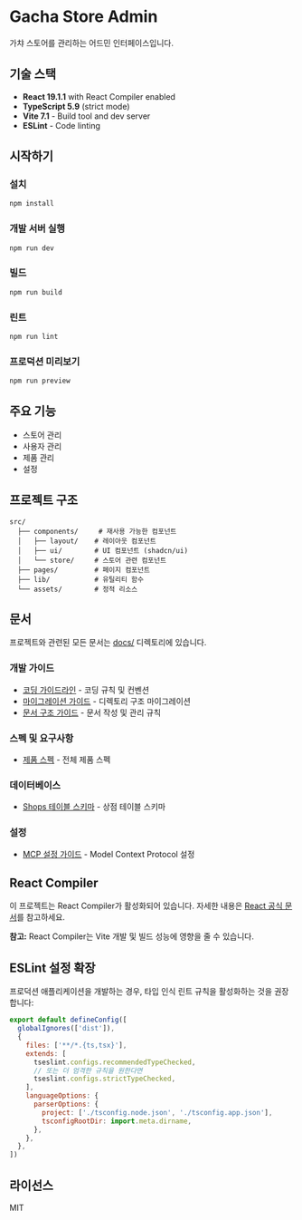 # Gacha Store Admin

가챠 스토어를 관리하는 어드민 인터페이스입니다.

## 기술 스택

- **React 19.1.1** with React Compiler enabled
- **TypeScript 5.9** (strict mode)
- **Vite 7.1** - Build tool and dev server
- **ESLint** - Code linting

## 시작하기

### 설치

```bash
npm install
```

### 개발 서버 실행

```bash
npm run dev
```

### 빌드

```bash
npm run build
```

### 린트

```bash
npm run lint
```

### 프로덕션 미리보기

```bash
npm run preview
```

## 주요 기능

- 스토어 관리
- 사용자 관리
- 제품 관리
- 설정

## 프로젝트 구조

```
src/
  ├── components/     # 재사용 가능한 컴포넌트
  │   ├── layout/    # 레이아웃 컴포넌트
  │   ├── ui/        # UI 컴포넌트 (shadcn/ui)
  │   └── store/     # 스토어 관련 컴포넌트
  ├── pages/         # 페이지 컴포넌트
  ├── lib/           # 유틸리티 함수
  └── assets/        # 정적 리소스
```

## 문서

프로젝트와 관련된 모든 문서는 [docs/](./docs/) 디렉토리에 있습니다.

### 개발 가이드

- [코딩 가이드라인](./docs/guides/code-guidelines.md) - 코딩 규칙 및 컨벤션
- [마이그레이션 가이드](./docs/guides/migration-guide.md) - 디렉토리 구조 마이그레이션
- [문서 구조 가이드](./docs/guides/documentation-structure.md) - 문서 작성 및 관리 규칙

### 스펙 및 요구사항

- [제품 스펙](./docs/specs/PRODUCT_SPEC.md) - 전체 제품 스펙

### 데이터베이스

- [Shops 테이블 스키마](./docs/database/tables/shops.md) - 상점 테이블 스키마

### 설정

- [MCP 설정 가이드](./docs/setup/MCP_SETUP.md) - Model Context Protocol 설정

## React Compiler

이 프로젝트는 React Compiler가 활성화되어 있습니다. 자세한 내용은 [React 공식 문서](https://react.dev/learn/react-compiler)를 참고하세요.

**참고:** React Compiler는 Vite 개발 및 빌드 성능에 영향을 줄 수 있습니다.

## ESLint 설정 확장

프로덕션 애플리케이션을 개발하는 경우, 타입 인식 린트 규칙을 활성화하는 것을 권장합니다:

```js
export default defineConfig([
  globalIgnores(['dist']),
  {
    files: ['**/*.{ts,tsx}'],
    extends: [
      tseslint.configs.recommendedTypeChecked,
      // 또는 더 엄격한 규칙을 원한다면
      tseslint.configs.strictTypeChecked,
    ],
    languageOptions: {
      parserOptions: {
        project: ['./tsconfig.node.json', './tsconfig.app.json'],
        tsconfigRootDir: import.meta.dirname,
      },
    },
  },
])
```

## 라이선스

MIT
